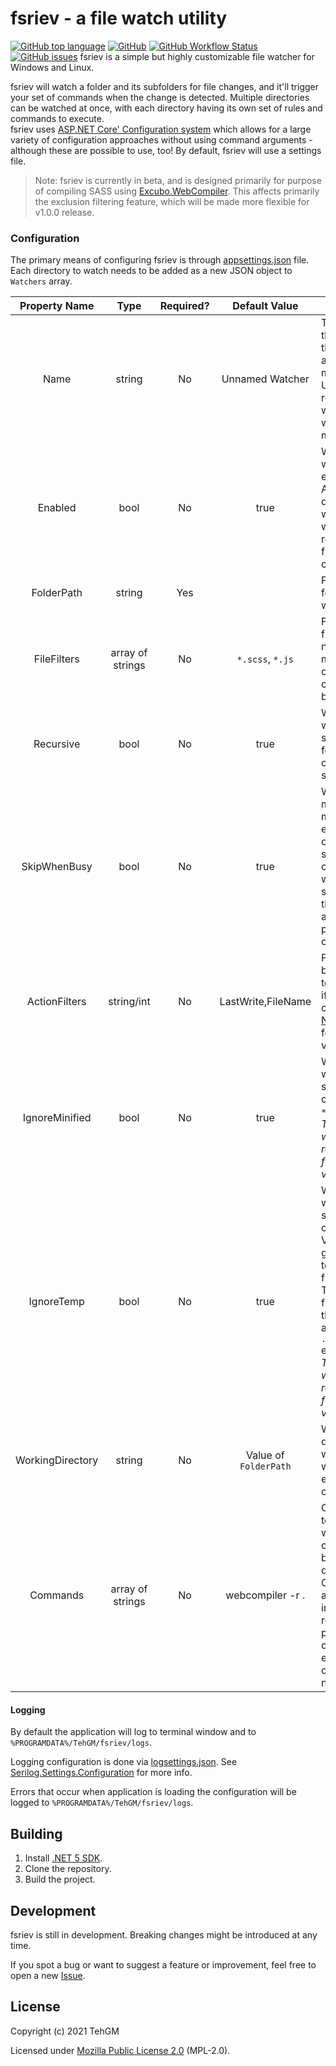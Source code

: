 # fsriev - a file watch utility
[![GitHub top language](https://img.shields.io/github/languages/top/TehGM/fsriev)](https://github.com/TehGM/fsriev) [![GitHub](https://img.shields.io/github/license/TehGM/fsriev)](LICENSE) [![GitHub Workflow Status](https://img.shields.io/github/workflow/status/TehGM/fsriev/.NET%20Build)](https://github.com/TehGM/fsriev/actions) [![GitHub issues](https://img.shields.io/github/issues/TehGM/fsriev)](https://github.com/TehGM/fsriev/issues)
fsriev is a simple but highly customizable file watcher for Windows and Linux.

fsriev will watch a folder and its subfolders for file changes, and it'll trigger your set of commands when the change is detected. Multiple directories can be watched at once, with each directory having its own set of rules and commands to execute.  
fsriev uses [ASP.NET Core' Configuration system](https://docs.microsoft.com/en-gb/aspnet/core/fundamentals/configuration/?view=aspnetcore-5.0) which allows for a large variety of configuration approaches without using command arguments - although these are possible to use, too! By default, fsriev will use a settings file.

> Note: fsriev is currently in beta, and is designed primarily for purpose of compiling SASS using [Excubo.WebCompiler](https://github.com/excubo-ag/WebCompiler). This affects primarily the exclusion filtering feature, which will be made more flexible for v1.0.0 release.

### Configuration
The primary means of configuring fsriev is through [appsettings.json](fsriev/appsettings.json) file. Each directory to watch needs to be added as a new JSON object to `Watchers` array.

Property Name | Type   | Required? | Default Value   | Description
:------------:|:------:|:---------:|:---------------:|------------
Name | string | No | Unnamed Watcher | The name of the watcher that will appear in log messages. Useful to recognize watcher when running multiple.
Enabled | bool | No | true | Whether the watcher is enabled. Allows disabling the watcher without removing it from the configuration.
FolderPath | string | Yes | | Path of the folder to watch.
FileFilters | array of strings | No | `*.scss`, `*.js` | File name filters that need to match in order for commands to be executed.
Recursive | bool | No | true | Whether watcher should watch for file changes in subfolders.
SkipWhenBusy | bool | No | true | Watcher might receive multiple events at once. This switch controls if watcher should ignore them while already processing one.
ActionFilters | string/int | No | LastWrite,FileName | Flags that will be checked to determine if the file has changed. See [NotifyFilters](https://docs.microsoft.com/en-gb/dotnet/api/system.io.notifyfilters?view=net-5.0) for a list of valid values.
IgnoreMinified | bool | No | true | Whether the watcher should ignore changes to `*.min.*` files. *This property will be replaced in a future version.*
IgnoreTemp | bool | No | true | Whether the watcher should ignore changes to VS-generated temporary files. Temporary file is any file that contains a `~` and has `.tmp` extension. *This property will be replaced in a future version.*
WorkingDirectory | string | No | Value of `FolderPath` | Working directory that will be used when executing the commands.
Commands | array of strings | No | webcompiler -r . | Commands to execute when a file change has been detected. Commands are executed in order, regardless if previous command executed correctly or not.

#### Logging
By default the application will log to terminal window and to `%PROGRAMDATA%/TehGM/fsriev/logs`.

Logging configuration is done via [logsettings.json](fsriev/logsettings.json). See [Serilog.Settings.Configuration](https://github.com/serilog/serilog-settings-configuration) for more info.

Errors that occur when application is loading the configuration will be logged to `%PROGRAMDATA%/TehGM/fsriev/logs`.

## Building
1. Install [.NET 5 SDK](https://dotnet.microsoft.com/download/dotnet/5.0).
2. Clone the repository.
3. Build the project.

## Development
fsriev is still in development. Breaking changes might be introduced at any time.

If you spot a bug or want to suggest a feature or improvement, feel free to open a new [Issue](https://github.com/TehGM/fsriev/issues).

## License
Copyright (c) 2021 TehGM

Licensed under [Mozilla Public License 2.0](LICENSE) (MPL-2.0).